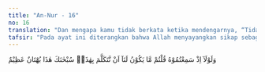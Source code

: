 ```yaml
---
title: "An-Nur - 16"
no: 16
translation: "Dan mengapa kamu tidak berkata ketika mendengarnya, “Tidak pantas bagi kita membicarakan ini.  Mahasuci Engkau, ini adalah kebohongan yang besar.”"
tafsir: "Pada ayat ini diterangkan bahwa Allah menyayangkan sikap sebagian kaum Muslimin yang tidak menyetop membicarakan fitnah itu dan tidak merasa layak memperkatakan dan menyambung-nyambungnya. Mereka seharusnya menyucikan Allah, bahwa Allah tidak akan mungkin membiarkan kekejian seperti itu menimpa istri seorang nabi apalagi Nabi yang paling dimuliakan-Nya. Seharusnya mereka menyikapinya bahwa berita itu adalah bohong besar."
---
```


وَلَوْلَآ اِذْ سَمِعْتُمُوْهُ قُلْتُمْ مَّا يَكُوْنُ لَنَآ اَنْ نَّتَكَلَّمَ بِهٰذَاۖ سُبْحٰنَكَ هٰذَا بُهْتَانٌ عَظِيْمٌ
